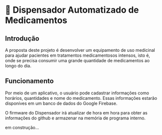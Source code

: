 # :pill:  Dispensador Automatizado de Medicamentos

## Introdução

A proposta deste projeto é desenvolver um equipamento de uso medicinal para ajudar pacientes em tratamentos medicamentosos intensos, isto é, onde se precisa consumir uma grande quantidade de medicamentos ao longo do dia.

## Funcionamento

Por meio de um aplicativo, o usuário pode cadastrar informações como horários, quantidades e nome do medicamento. Essas informações estarão disponíves em um banco de dados do Google Firebase.

O firmware do Dispensador irá atualizar de hora em hora para obter as informações do github e armazenar na memória de programa interno.

em construção...
